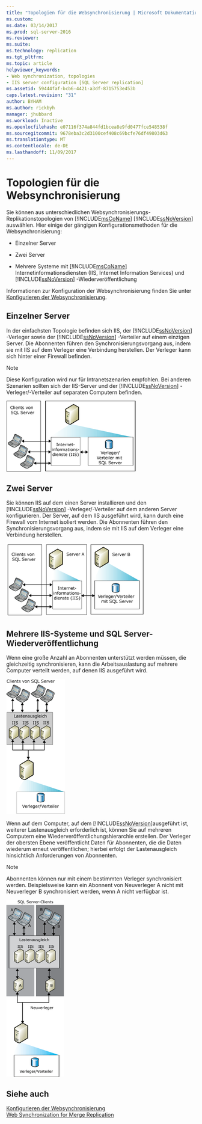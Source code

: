 ```yaml
---
title: "Topologien für die Websynchronisierung | Microsoft Dokumentation"
ms.custom: 
ms.date: 03/14/2017
ms.prod: sql-server-2016
ms.reviewer: 
ms.suite: 
ms.technology: replication
ms.tgt_pltfrm: 
ms.topic: article
helpviewer_keywords:
- Web synchronization, topologies
- IIS server configuration [SQL Server replication]
ms.assetid: 59444faf-bcb6-4421-a3df-8715753e453b
caps.latest.revision: "31"
author: BYHAM
ms.author: rickbyh
manager: jhubbard
ms.workload: Inactive
ms.openlocfilehash: e07116f374a844fd1bcea8e9fd0477fce548538f
ms.sourcegitcommit: 9678eba3c2d3100cef408c69bcfe76df49803d63
ms.translationtype: MT
ms.contentlocale: de-DE
ms.lasthandoff: 11/09/2017
---
```

# <a name="topologies-for-web-synchronization"></a>Topologien für die Websynchronisierung
  Sie können aus unterschiedlichen Websynchronisierungs-Replikationstopologien von [!INCLUDE[msCoName](../../includes/msconame-md.md)] [!INCLUDE[ssNoVersion](../../includes/ssnoversion-md.md)] auswählen. Hier einige der gängigen Konfigurationsmethoden für die Websynchronisierung:  
  
-   Einzelner Server  
  
-   Zwei Server  
  
-   Mehrere Systeme mit [!INCLUDE[msCoName](../../includes/msconame-md.md)] Internetinformationsdiensten (IIS, Internet Information Services) und [!INCLUDE[ssNoVersion](../../includes/ssnoversion-md.md)] -Wiederveröffentlichung  
  
 Informationen zur Konfiguration der Websynchronisierung finden Sie unter [Konfigurieren der Websynchronisierung](../../relational-databases/replication/configure-web-synchronization.md).  
  
## <a name="single-server"></a>Einzelner Server  
 In der einfachsten Topologie befinden sich IIS, der [!INCLUDE[ssNoVersion](../../includes/ssnoversion-md.md)] -Verleger sowie der [!INCLUDE[ssNoVersion](../../includes/ssnoversion-md.md)] -Verteiler auf einem einzigen Server. Die Abonnenten führen den Synchronisierungsvorgang aus, indem sie mit IIS auf dem Verleger eine Verbindung herstellen. Der Verleger kann sich hinter einer Firewall befinden.  
  
> [!NOTE]  
>  Diese Konfiguration wird nur für Intranetszenarien empfohlen. Bei anderen Szenarien sollten sich der IIS-Server und der [!INCLUDE[ssNoVersion](../../includes/ssnoversion-md.md)] -Verleger/-Verteiler auf separaten Computern befinden.  
  
 ![Websynchronisierung mit einem einzelnen Server](../../relational-databases/replication/media/web-sync02.gif "Web synchronization with a single server")  
  
## <a name="two-servers"></a>Zwei Server  
 Sie können IIS auf dem einen Server installieren und den [!INCLUDE[ssNoVersion](../../includes/ssnoversion-md.md)] -Verleger/-Verteiler auf dem anderen Server konfigurieren. Der Server, auf dem IIS ausgeführt wird, kann durch eine Firewall vom Internet isoliert werden. Die Abonnenten führen den Synchronisierungsvorgang aus, indem sie mit IIS auf dem Verleger eine Verbindung herstellen.  
  
 ![Websynchronisierung mit zwei Servern](../../relational-databases/replication/media/web-sync03.gif "Websynchronisierung mit zwei Servern")  
  
## <a name="multiple-iis-systems-and-sql-server-republishing"></a>Mehrere IIS-Systeme und SQL Server-Wiederveröffentlichung  
 Wenn eine große Anzahl an Abonnenten unterstützt werden müssen, die gleichzeitig synchronisieren, kann die Arbeitsauslastung auf mehrere Computer verteilt werden, auf denen IIS ausgeführt wird.  
  
 ![Websynchronisierung mit mehreren IIS-Servern](../../relational-databases/replication/media/web-sync04.gif "Websynchronisierung mit mehreren IIS-Servern")  
  
 Wenn auf dem Computer, auf dem [!INCLUDE[ssNoVersion](../../includes/ssnoversion-md.md)]ausgeführt ist, weiterer Lastenausgleich erforderlich ist, können Sie auf mehreren Computern eine Wiederveröffentlichungshierarchie erstellen. Der Verleger der obersten Ebene veröffentlicht Daten für Abonnenten, die die Daten wiederum erneut veröffentlichen; hierbei erfolgt der Lastenausgleich hinsichtlich Anforderungen von Abonnenten.  
  
> [!NOTE]  
>  Abonnenten können nur mit einem bestimmten Verleger synchronisiert werden. Beispielsweise kann ein Abonnent von Neuverleger A nicht mit Neuverleger B synchronisiert werden, wenn A nicht verfügbar ist.  
  
 ![Websynchronisierung mit Wiederveröffentlichung](../../relational-databases/replication/media/web-sync05.gif "Web synchronization with republishing")  
  
## <a name="see-also"></a>Siehe auch  
 [Konfigurieren der Websynchronisierung](../../relational-databases/replication/configure-web-synchronization.md)   
 [Web Synchronization for Merge Replication](../../relational-databases/replication/web-synchronization-for-merge-replication.md)  
  
  
